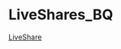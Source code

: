 # LiveShares_BQ

[LiveShare](https://prod.liveshare.vsengsaas.visualstudio.com/join?9A380D94D2ABD6DD2861A886A48E24941B2E)
